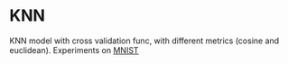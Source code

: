 # KNN
KNN model with cross validation func, with different metrics (cosine and euclidean). Experiments on [MNIST](http://yann.lecun.com/exdb/mnist/)
